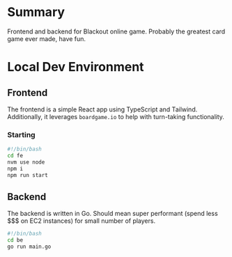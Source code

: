 # Summary
Frontend and backend for Blackout online game.
Probably the greatest card game ever made, have fun.

# Local Dev Environment

## Frontend
The frontend is a simple React app using TypeScript and Tailwind. Additionally, it leverages `boardgame.io` to help with turn-taking functionality.

### Starting
```bash
#!/bin/bash
cd fe
nvm use node
npm i
npm run start
```

## Backend
The backend is written in Go. Should mean super performant (spend less $$$ on EC2 instances) for small number of players.

```bash
#!/bin/bash
cd be
go run main.go
```